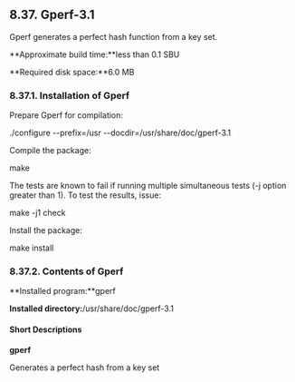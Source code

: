 ## 8.37. Gperf-3.1

Gperf generates a perfect hash function from a key set.

**Approximate build time:**less than 0.1 SBU

**Required disk space:**6.0 MB

### 8.37.1. Installation of Gperf

Prepare Gperf for compilation:

./configure --prefix=/usr --docdir=/usr/share/doc/gperf-3.1

Compile the package:

make

The tests are known to fail if running multiple simultaneous tests (-j option greater than 1). To test the results, issue:

make -j1 check

Install the package:

make install

### 8.37.2. Contents of Gperf

**Installed program:**gperf

**Installed directory:**/usr/share/doc/gperf-3.1

#### Short Descriptions

**gperf**

Generates a perfect hash from a key set